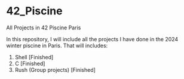 # 42_Piscine
All Projects in 42 Piscine Paris

In this repository, I will include all the projects I have done in the 2024
winter piscine in Paris. That will includes:

1. Shell [Finished]
2. C [Finished]
3. Rush (Group projects) [Finished]
